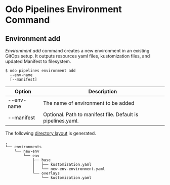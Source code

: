 # Odo Pipelines Environment Command

## Environment add

_Environment add_ command creates a new environment in an existing GitOps setup.  It outputs resources yaml files, kustomization files, and updated Manifest to filesystem.

```shell
$ odo pipelines environment add 
  --env-name 
  [--manifest]
```

| Option                  | Description |
| ----------------------- | ----------- |
| --env-name              | The name of environment to be added|
| --manifest    | Optional.  Path to manifest file.  Default is pipelines.yaml. |


The following [directory layout](output) is generated.

```shell
.
└── environments
    └── new-env
        └── env
            ├── base
            │   ├── kustomization.yaml
            │   └── new-env-environment.yaml
            └── overlays
                └── kustomization.yaml
```
  

